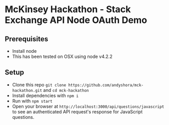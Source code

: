 McKinsey Hackathon - Stack Exchange API Node OAuth Demo
===

## Prerequisites
- Install node
- This has been tested on OSX using node v4.2.2

## Setup
- Clone this repo `git clone https://github.com/andyshora/mck-hackathon.git` and `cd mck-hackathon`
- Install dependencies with `npm i`
- Run with `npm start`
- Open your browser at `http://localhost:3000/api/questions/javascript` to see an authenticated API request's response for JavaScript questions.